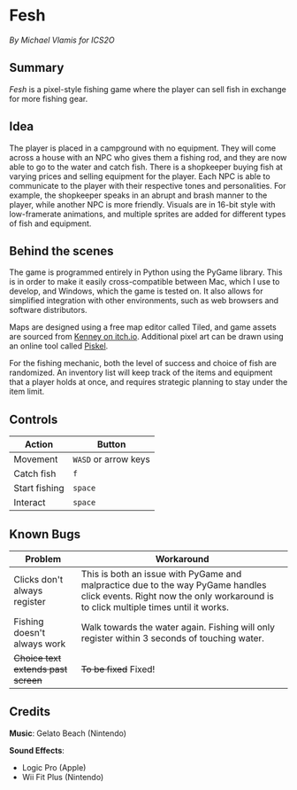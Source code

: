 # Fesh
*By Michael Vlamis for ICS2O*


## Summary

_Fesh_ is a pixel-style fishing game where the player can sell fish in exchange for more fishing gear.


## Idea

The player is placed in a campground with no equipment. They will come across a house with an NPC who gives them a fishing rod, and they are now able to go to the water and catch fish. There is a shopkeeper buying fish at varying prices and selling equipment for the player. Each NPC is able to communicate to the player with their respective tones and personalities. For example, the shopkeeper speaks in an abrupt and brash manner to the player, while another NPC is more friendly. Visuals are in 16-bit style with low-framerate animations, and multiple sprites are added for different types of fish and equipment.


## Behind the scenes

The game is programmed entirely in Python using the PyGame library. This is in order to make it easily cross-compatible between Mac, which I use to develop, and Windows, which the game is tested on. It also allows for simplified integration with other environments, such as web browsers and software distributors. 

Maps are designed using a free map editor called Tiled, and game assets are sourced from [Kenney on itch.io](https://kenney.itch.io). Additional pixel art can be drawn using an online tool called [Piskel](https://www.piskelapp.com). 

For the fishing mechanic, both the level of success and choice of fish are randomized. An inventory list will keep track of the items and equipment that a player holds at once, and requires strategic planning to stay under the item limit. 

## Controls
|Action|Button  |
|--|--|
|Movement|`WASD` or arrow keys  |
|Catch fish|`f`|
|Start fishing|`space`|
|Interact|`space`

## Known Bugs
| Problem | Workaround |
|--|--|
| Clicks don't always register |This is both an issue with PyGame and malpractice due to the way PyGame handles click events. Right now the only workaround is to click multiple times until it works.  |
|Fishing doesn't always work|Walk towards the water again. Fishing will only register within 3 seconds of touching water.|
|~~Choice text extends past screen~~|~~To be fixed~~ Fixed!

## Credits

**Music**: Gelato Beach (Nintendo)

**Sound Effects**:
- Logic Pro (Apple)
- Wii Fit Plus (Nintendo)



